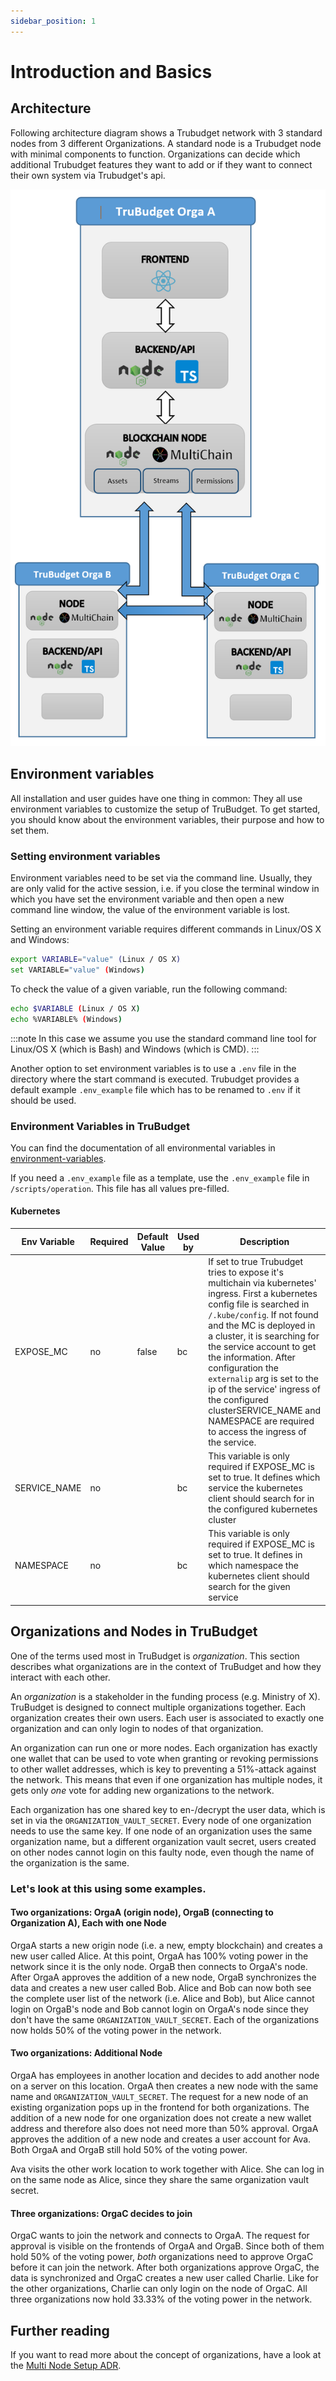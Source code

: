 ```yaml
---
sidebar_position: 1
---
```


# Introduction and Basics

## Architecture

Following architecture diagram shows a Trubudget network with 3 standard nodes from 3 different Organizations.
A standard node is a Trubudget node with minimal components to function.
Organizations can decide which additional Trubudget features they want to add or if they want to connect their own system via Trubudget's api.

![trubudget-architecture](./img/Trubudget-architecture-diagram.PNG)

## Environment variables

All installation and user guides have one thing in common: They all use environment variables to customize the setup of TruBudget. To get started, you should know about the environment variables, their purpose and how to set them.

### Setting environment variables

Environment variables need to be set via the command line. Usually, they are only valid for the active session, i.e. if you close the terminal window in which you have set the environment variable and then open a new command line window, the value of the environment variable is lost.

Setting an environment variable requires different commands in Linux/OS X and Windows:

```bash
export VARIABLE="value" (Linux / OS X)
set VARIABLE="value" (Windows)
```

To check the value of a given variable, run the following command:

```bash
echo $VARIABLE (Linux / OS X)
echo %VARIABLE% (Windows)
```

:::note
In this case we assume you use the standard command line tool for Linux/OS X (which is Bash) and Windows (which is CMD).
:::

Another option to set environment variables is to use a `.env` file in the directory where the start command is executed.
Trubudget provides a default example `.env_example` file which has to be renamed to `.env` if it should be used.

### Environment Variables in TruBudget

You can find the documentation of all environmental variables in [environment-variables](../environment-variables).

If you need a `.env_example` file as a template, use the `.env_example` file in `/scripts/operation`. This file has all values pre-filled.

#### Kubernetes

| Env Variable | Required | Default Value | Used by | Description                                                                                                                                                                                                                                                                                                                                                                                                                                                 |
| ------------ | -------- | ------------- | ------- | ----------------------------------------------------------------------------------------------------------------------------------------------------------------------------------------------------------------------------------------------------------------------------------------------------------------------------------------------------------------------------------------------------------------------------------------------------------- |
| EXPOSE_MC    | no       | false         | bc      | If set to true Trubudget tries to expose it's multichain via kubernetes' ingress. First a kubernetes config file is searched in `/.kube/config`. If not found and the MC is deployed in a cluster, it is searching for the service account to get the information. After configuration the `externalip` arg is set to the ip of the service' ingress of the configured clusterSERVICE_NAME and NAMESPACE are required to access the ingress of the service. |
| SERVICE_NAME | no       |               | bc      | This variable is only required if EXPOSE_MC is set to true. It defines which service the kubernetes client should search for in the configured kubernetes cluster                                                                                                                                                                                                                                                                                           |
| NAMESPACE    | no       |               | bc      | This variable is only required if EXPOSE_MC is set to true. It defines in which namespace the kubernetes client should search for the given service                                                                                                                                                                                                                                                                                                         |

## Organizations and Nodes in TruBudget

One of the terms used most in TruBudget is _organization_. This section describes what organizations are in the context of TruBudget and how they interact with each other.

An _organization_ is a stakeholder in the funding process (e.g. Ministry of X). TruBudget is designed to connect multiple organizations together. Each organization creates their own users. Each user is associated to exactly one organization and can only login to nodes of that organization.

An organization can run one or more nodes. Each organization has exactly one wallet that can be used to vote when granting or revoking permissions to other wallet addresses, which is key to preventing a 51%-attack against the network. This means that even if one organization has multiple nodes, it gets only _one_ vote for adding new organizations to the network.

Each organization has one shared key to en-/decrypt the user data, which is set in via the `ORGANIZATION_VAULT_SECRET`. Every node of one organization needs to use the same key. If one node of an organization uses the same organization name, but a different organization vault secret, users created on other nodes cannot login on this faulty node, even though the name of the organization is the same.

### Let's look at this using some examples.

#### Two organizations: OrgaA (origin node), OrgaB (connecting to Organization A), Each with one Node

OrgaA starts a new origin node (i.e. a new, empty blockchain) and creates a new user called Alice. At this point, OrgaA has 100% voting power in the network since it is the only node. OrgaB then connects to OrgaA's node. After OrgaA approves the addition of a new node, OrgaB synchronizes the data and creates a new user called Bob. Alice and Bob can now both see the complete user list of the network (i.e. Alice and Bob), but Alice cannot login on OrgaB's node and Bob cannot login on OrgaA's node since they don't have the same `ORGANIZATION_VAULT_SECRET`. Each of the organizations now holds 50% of the voting power in the network.

#### Two organizations: Additional Node

OrgaA has employees in another location and decides to add another node on a server on this location. OrgaA then creates a new node with the same name and `ORGANIZATION_VAULT_SECRET`. The request for a new node of an existing organization pops up in the frontend for both organizations. The addition of a new node for one organization does not create a new wallet address and therefore also does not need more than 50% approval. OrgaA approves the addition of a new node and creates a user account for Ava. Both OrgaA and OrgaB still hold 50% of the voting power.

Ava visits the other work location to work together with Alice. She can log in on the same node as Alice, since they share the same organization vault secret.

#### Three organizations: OrgaC decides to join

OrgaC wants to join the network and connects to OrgaA. The request for approval is visible on the frontends of OrgaA and OrgaB. Since both of them hold 50% of the voting power, _both_ organizations need to approve OrgaC before it can join the network. After both organizations approve OrgaC, the data is synchronized and OrgaC creates a new user called Charlie. Like for the other organizations, Charlie can only login on the node of OrgaC. All three organizations now hold 33.33% of the voting power in the network.

## Further reading

If you want to read more about the concept of organizations, have a look at the [Multi Node Setup ADR](../developer/architecture/0010-multi-node-setup-and-user-management.md).

